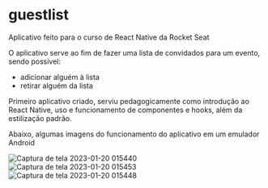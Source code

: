 # guestlist
Aplicativo feito para o curso de React Native da Rocket Seat

O aplicativo serve ao fim de fazer uma lista de convidados para um evento, sendo possível:
- adicionar alguém à lista
- retirar alguém da lista

Primeiro aplicativo criado, serviu pedagogicamente como introdução ao React Native, uso e funcionamento
de componentes e hooks, além da estilização padrão.

Abaixo, algumas imagens do funcionamento do aplicativo em um emulador Android

![Captura de tela 2023-01-20 015440](https://user-images.githubusercontent.com/122949706/213627219-e55145c1-5640-4d24-91f1-9766b2393422.png)
![Captura de tela 2023-01-20 015453](https://user-images.githubusercontent.com/122949706/213627383-25a3793d-cd29-4bc1-8895-62331b2ba58c.png)
![Captura de tela 2023-01-20 015448](https://user-images.githubusercontent.com/122949706/213627411-04b4244e-8803-40f6-9aa2-9b5297b3adaa.png)
